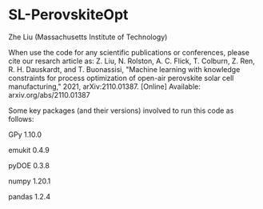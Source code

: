 # SL-PerovskiteOpt
Zhe Liu (Massachusetts Institute of Technology)

When use the code for any scientific publications or conferences, please cite our resarch article as:
Z. Liu, N. Rolston, A. C. Flick, T. Colburn, Z. Ren, R. H. Dauskardt, and T. Buonassisi, "Machine learning with knowledge constraints for process optimization of open-air perovskite solar cell manufacturing," 2021, arXiv:2110.01387. [Online] Available: arxiv.org/abs/2110.01387

Some key packages (and their versions) involved to run this code as follows:

GPy 1.10.0

emukit 0.4.9

pyDOE 0.3.8

numpy 1.20.1

pandas 1.2.4

